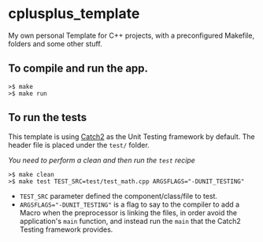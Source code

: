 # cplusplus_template
My own personal Template for C++ projects, with a preconfigured Makefile, folders and some other stuff.

## To compile and run the app.
```
>$ make
>$ make run
```

## To run the tests
This template is using [Catch2](https://github.com/catchorg/Catch2/) as the Unit Testing framework by default. The header file is placed under the `test/` folder.

_You need to perform a clean and then run the `test` recipe_
```
>$ make clean
>$ make test TEST_SRC=test/test_math.cpp ARGSFLAGS="-DUNIT_TESTING"
```

- `TEST_SRC` parameter defined the component/class/file to test.
- `ARGSFLAGS="-DUNIT_TESTING"` is a flag to say to the compiler to add a Macro when the preprocessor is linking the files, in order avoid the application's `main` function, and instead run the `main` that the Catch2 Testing framework provides.